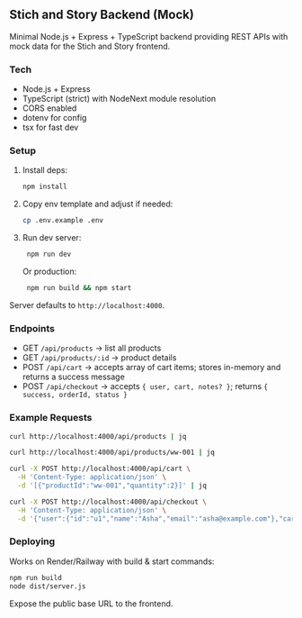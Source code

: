 ## Stich and Story Backend (Mock)

Minimal Node.js + Express + TypeScript backend providing REST APIs with mock data for the Stich and Story frontend.

### Tech
- Node.js + Express
- TypeScript (strict) with NodeNext module resolution
- CORS enabled
- dotenv for config
- tsx for fast dev

### Setup
1. Install deps:
   ```bash
   npm install
   ```
2. Copy env template and adjust if needed:
   ```bash
   cp .env.example .env
   ```
3. Run dev server:
   ```bash
    npm run dev
   ```
   Or production:
   ```bash
    npm run build && npm start
   ```

Server defaults to `http://localhost:4000`.

### Endpoints
- GET `/api/products` → list all products
- GET `/api/products/:id` → product details
- POST `/api/cart` → accepts array of cart items; stores in-memory and returns a success message
- POST `/api/checkout` → accepts `{ user, cart, notes? }`; returns `{ success, orderId, status }`

### Example Requests
```bash
curl http://localhost:4000/api/products | jq

curl http://localhost:4000/api/products/ww-001 | jq

curl -X POST http://localhost:4000/api/cart \
  -H 'Content-Type: application/json' \
  -d '[{"productId":"ww-001","quantity":2}]' | jq

curl -X POST http://localhost:4000/api/checkout \
  -H 'Content-Type: application/json' \
  -d '{"user":{"id":"u1","name":"Asha","email":"asha@example.com"},"cart":{"items":[{"productId":"ww-001","quantity":1}]}}' | jq
```

### Deploying
Works on Render/Railway with build & start commands:
```bash
npm run build
node dist/server.js
```
Expose the public base URL to the frontend.

